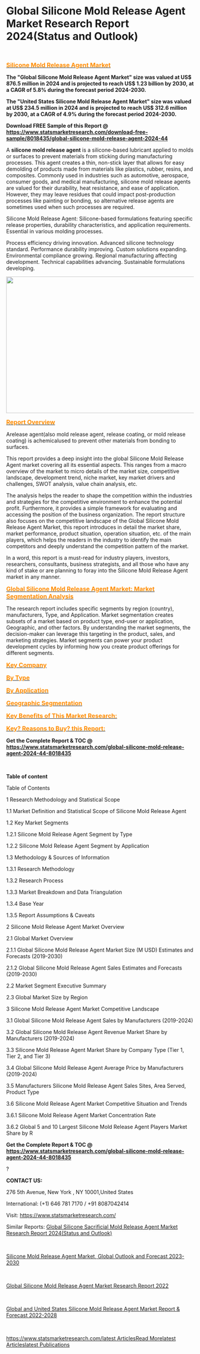 <h1>Global Silicone Mold Release Agent Market Research Report 2024(Status and Outlook)</h1><br/><p><u><span style="color:#FF8C00"><span style="font-size:16px"><strong>Silicone Mold Release Agent Market</strong></span></span></u></p>
 
 
 
 <p><span style="font-size:14px"><strong>The "Global Silicone Mold Release Agent Market" size was valued at US$ 876.5 million in 2024 and is projected to reach US$ 1.23 billion by 2030, at a <strong>CAGR</strong> of 5.8% during the forecast period 2024-2030.</strong></span></p>
 
 
 
 <p><span style="font-size:14px"><strong>The "United States Silicone Mold Release Agent Market" size was valued at US$ 234.5 million in 2024 and is projected to reach US$ 312.6 million by 2030, at a <strong>CAGR</strong> of 4.9% during the forecast period 2024-2030.</strong></span></p>
 
 
 
 <p><strong>Download FREE Sample of this Report @ <a href="https://www.statsmarketresearch.com/download-free-sample/8018435/global-silicone-mold-release-agent-2024-44">https://www.statsmarketresearch.com/download-free-sample/8018435/global-silicone-mold-release-agent-2024-44</a></strong></p>
 
 
 
 <p><span style="font-size:14px">A <strong>silicone mold release agent</strong> is a silicone-based lubricant applied to molds or surfaces to prevent materials from sticking during manufacturing processes. This agent creates a thin, non-stick layer that allows for easy demolding of products made from materials like plastics, rubber, resins, and composites. Commonly used in industries such as automotive, aerospace, consumer goods, and medical manufacturing, silicone mold release agents are valued for their durability, heat resistance, and ease of application. However, they may leave residues that could impact post-production processes like painting or bonding, so alternative release agents are sometimes used when such processes are required.</span></p>
 
 
 
 <p><span style="font-size:14px">Silicone Mold Release Agent: Silicone-based formulations featuring specific release properties, durability characteristics, and application requirements. Essential in various molding processes.</span></p>
 
 
 
 <p><span style="font-size:14px">Process efficiency driving innovation. Advanced silicone technology standard. Performance durability improving. Custom solutions expanding. Environmental compliance growing. Regional manufacturing affecting development. Technical capabilities advancing. Sustainable formulations developing.</span></p>
 
 
 
 <p><span style="font-size:14px"><img alt="" src="https://www.24marketreports.com/assets/report-images/SiliconeMoldReleaseAgentMarket.png" style="height:366px; width:731px" /></span></p>
 
 
 
 <p><u><span style="color:#FF8C00"><span style="font-size:16px"><strong>Report Overview</strong></span></span></u></p>
 
 
 
 <p><span style="font-size:14px">Arelease agent(also mold release agent, release coating, or mold release coating) is achemicalused to prevent other materials from bonding to surfaces.</span></p>
 
 
 
 <p><span style="font-size:14px">This report provides a deep insight into the global Silicone Mold Release Agent market covering all its essential aspects. This ranges from a macro overview of the market to micro details of the market size, competitive landscape, development trend, niche market, key market drivers and challenges, SWOT analysis, value chain analysis, etc.</span></p>
 
 
 
 <p><span style="font-size:14px">The analysis helps the reader to shape the competition within the industries and strategies for the competitive environment to enhance the potential profit. Furthermore, it provides a simple framework for evaluating and accessing the position of the business organization. The report structure also focuses on the competitive landscape of the Global Silicone Mold Release Agent Market, this report introduces in detail the market share, market performance, product situation, operation situation, etc. of the main players, which helps the readers in the industry to identify the main competitors and deeply understand the competition pattern of the market.</span></p>
 
 
 
 <p><span style="font-size:14px">In a word, this report is a must-read for industry players, investors, researchers, consultants, business strategists, and all those who have any kind of stake or are planning to foray into the Silicone Mold Release Agent market in any manner.</span></p>
 
 
 
 <p><u><span style="color:#FF8C00"><span style="font-size:16px"><strong>Global Silicone Mold Release Agent Market: Market Segmentation Analysis</strong></span></span></u></p>
 
 
 
 <p><span style="font-size:14px">The research report includes specific segments by region (country), manufacturers, Type, and Application. Market segmentation creates subsets of a market based on product type, end-user or application, Geographic, and other factors. By understanding the market segments, the decision-maker can leverage this targeting in the product, sales, and marketing strategies. Market segments can power your product development cycles by informing how you create product offerings for different segments.</span></p>
 
 
 
 <p><u><span style="color:#FF8C00"><span style="font-size:16px"><strong>Key Company</strong></span></span></u></p>
 
 
 
 <p><u><span style="color:#FF8C00"><span style="font-size:16px"><strong>By Type</strong></span></span></u></p>
 
 
 
 <p><u><span style="color:#FF8C00"><span style="font-size:16px"><strong><strong>By Application</strong></strong></span></span></u></p>
 
 
 
 <p style="box-sizing: border-box;"><u><span style="color:#FF8C00"><span style="font-size:16px"><strong>Geographic Segmentation</strong></span></span></u></p>
 
 
 
 <p style="box-sizing: border-box;"><u><span style="color:#FF8C00"><span style="font-size:16px"><strong>Key Benefits of This Market Research:</strong></span></span></u></p>
 
 
 
 <p style="box-sizing: border-box;"><u><span style="color:#FF8C00"><span style="font-size:16px"><strong>Key? <strong>Reasons to Buy</strong>? this Report:</strong></span></span></u></p>
 
 
 
 <div><b>Get the Complete Report & TOC @ <a href="https://www.statsmarketresearch.com/global-silicone-mold-release-agent-2024-44-8018435">https://www.statsmarketresearch.com/global-silicone-mold-release-agent-2024-44-8018435</a></b></div>
 
 
 
 <p><br />
 
 <b>Table of content</b></p>
 
 
 
 <p>Table of Contents<br />
 
 1 Research Methodology and Statistical Scope<br />
 
 1.1 Market Definition and Statistical Scope of Silicone Mold Release Agent<br />
 
 1.2 Key Market Segments<br />
 
 1.2.1 Silicone Mold Release Agent Segment by Type<br />
 
 1.2.2 Silicone Mold Release Agent Segment by Application<br />
 
 1.3 Methodology & Sources of Information<br />
 
 1.3.1 Research Methodology<br />
 
 1.3.2 Research Process<br />
 
 1.3.3 Market Breakdown and Data Triangulation<br />
 
 1.3.4 Base Year<br />
 
 1.3.5 Report Assumptions & Caveats<br />
 
 2 Silicone Mold Release Agent Market Overview<br />
 
 2.1 Global Market Overview<br />
 
 2.1.1 Global Silicone Mold Release Agent Market Size (M USD) Estimates and Forecasts (2019-2030)<br />
 
 2.1.2 Global Silicone Mold Release Agent Sales Estimates and Forecasts (2019-2030)<br />
 
 2.2 Market Segment Executive Summary<br />
 
 2.3 Global Market Size by Region<br />
 
 3 Silicone Mold Release Agent Market Competitive Landscape<br />
 
 3.1 Global Silicone Mold Release Agent Sales by Manufacturers (2019-2024)<br />
 
 3.2 Global Silicone Mold Release Agent Revenue Market Share by Manufacturers (2019-2024)<br />
 
 3.3 Silicone Mold Release Agent Market Share by Company Type (Tier 1, Tier 2, and Tier 3)<br />
 
 3.4 Global Silicone Mold Release Agent Average Price by Manufacturers (2019-2024)<br />
 
 3.5 Manufacturers Silicone Mold Release Agent Sales Sites, Area Served, Product Type<br />
 
 3.6 Silicone Mold Release Agent Market Competitive Situation and Trends<br />
 
 3.6.1 Silicone Mold Release Agent Market Concentration Rate<br />
 
 3.6.2 Global 5 and 10 Largest Silicone Mold Release Agent Players Market Share by R</p>
 
 
 
 <div><b>Get the Complete Report & TOC @ <a href="https://www.statsmarketresearch.com/global-silicone-mold-release-agent-2024-44-8018435">https://www.statsmarketresearch.com/global-silicone-mold-release-agent-2024-44-8018435</a></b></div>
 
 
 
 <p>? </p>
 
 
 
 <p><b>CONTACT US:</b><br />
 
 276 5th Avenue, New York , NY 10001,United States<br />
 
 International: (+1) 646 781 7170 / +91 8087042414<br />
 
 Visit: <a href="https://www.statsmarketresearch.com/">https://www.statsmarketresearch.com/</a><br />
 
 Similar Reports: <a href="https://www.statsmarketresearch.com/global-silicone-mold-release-agent-2024-44-8018435">Global Silicone Sacrificial Mold Release Agent Market Research Report 2024(Status and Outlook)</a><br />
 
 <br />
 
 <a href="https://www.statsmarketresearch.com/global-silicone-mold-release-agent-2024-44-8018435">Silicone Mold Release Agent Market, Global Outlook and Forecast 2023-2030</a><br />
 
 <br />
 
 <a href="https://www.statsmarketresearch.com/global-silicone-mold-release-agent-2024-44-8018435">Global Silicone Mold Release Agent Market Research Report 2022</a><br />
 
 <br />
 
 <a href="https://www.statsmarketresearch.com/global-silicone-mold-release-agent-2024-44-8018435">Global and United States Silicone Mold Release Agent Market Report & Forecast 2022-2028</a><br />
 
 <br />
 
 <a href="https://gyeongbokgung.com">https://www.statsmarketresearch.com/</a><a href="https://hallyeomaritime.com">latest Articles</a><a href="https://jingwansa.com">Read More</a><a href="https://nguoiviet.jp/">latest Articles</a><a href="https://www.intelmarketresearch.com/">latest Publications</a></p>